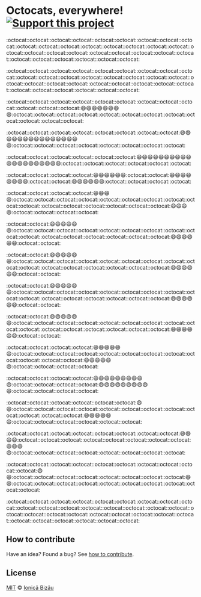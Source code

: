# Octocats, everywhere! [![Support this project][donate-now]][paypal-donations]

:octocat::octocat::octocat::octocat::octocat::octocat::octocat::octocat::octocat::octocat::octocat::octocat::octocat::octocat::octocat::octocat::octocat::octocat::octocat::octocat::octocat::octocat::octocat::octocat::octocat::octocat::octocat::octocat::octocat::octocat::octocat::octocat:

:octocat::octocat::octocat::octocat::octocat::octocat::octocat::octocat::octocat::octocat::octocat::octocat::octocat::octocat::octocat::octocat::octocat::octocat::octocat::octocat::octocat::octocat::octocat::octocat::octocat::octocat::octocat::octocat::octocat::octocat::octocat::octocat:

:octocat::octocat::octocat::octocat::octocat::octocat::octocat::octocat::octocat::octocat::octocat::octocat::smile::smile::smile::smile::smile::smile::smile::smile::octocat::octocat::octocat::octocat::octocat::octocat::octocat::octocat::octocat::octocat::octocat::octocat:

:octocat::octocat::octocat::octocat::octocat::octocat::octocat::octocat::smile::smile::smile::smile::smile::smile::smile::smile::smile::smile::smile::smile::smile::smile::smile::smile::octocat::octocat::octocat::octocat::octocat::octocat::octocat::octocat:

:octocat::octocat::octocat::octocat::octocat::octocat::smile::smile::smile::smile::smile::smile::smile::smile::smile::smile::smile::smile::smile::smile::smile::smile::smile::smile::smile::smile::octocat::octocat::octocat::octocat::octocat::octocat:

:octocat::octocat::octocat::octocat::smile::smile::smile::smile::smile::smile::octocat::octocat::smile::smile::smile::smile::smile::smile::smile::smile::octocat::octocat::smile::smile::smile::smile::smile::smile::octocat::octocat::octocat::octocat:

:octocat::octocat::octocat::octocat::smile::smile::smile::smile::octocat::octocat::octocat::octocat::octocat::octocat::octocat::octocat::octocat::octocat::octocat::octocat::octocat::octocat::octocat::octocat::smile::smile::smile::smile::octocat::octocat::octocat::octocat:

:octocat::octocat::smile::smile::smile::smile::smile::smile::octocat::octocat::octocat::octocat::octocat::octocat::octocat::octocat::octocat::octocat::octocat::octocat::octocat::octocat::octocat::octocat::smile::smile::smile::smile::smile::smile::octocat::octocat:

:octocat::octocat::smile::smile::smile::smile::smile::smile::octocat::octocat::octocat::octocat::octocat::octocat::octocat::octocat::octocat::octocat::octocat::octocat::octocat::octocat::octocat::octocat::smile::smile::smile::smile::smile::smile::octocat::octocat:

:octocat::octocat::smile::smile::smile::smile::smile::smile::octocat::octocat::octocat::octocat::octocat::octocat::octocat::octocat::octocat::octocat::octocat::octocat::octocat::octocat::octocat::octocat::smile::smile::smile::smile::smile::smile::octocat::octocat:

:octocat::octocat::smile::smile::smile::smile::smile::smile::octocat::octocat::octocat::octocat::octocat::octocat::octocat::octocat::octocat::octocat::octocat::octocat::octocat::octocat::octocat::octocat::smile::smile::smile::smile::smile::smile::octocat::octocat:

:octocat::octocat::octocat::octocat::smile::smile::smile::smile::smile::smile::octocat::octocat::octocat::octocat::octocat::octocat::octocat::octocat::octocat::octocat::octocat::octocat::smile::smile::smile::smile::smile::smile::octocat::octocat::octocat::octocat:

:octocat::octocat::octocat::octocat::smile::smile::smile::smile::smile::smile::smile::smile::smile::smile::octocat::octocat::octocat::octocat::smile::smile::smile::smile::smile::smile::smile::smile::smile::smile::octocat::octocat::octocat::octocat:

:octocat::octocat::octocat::octocat::octocat::octocat::smile::smile::octocat::octocat::octocat::octocat::octocat::octocat::octocat::octocat::octocat::octocat::octocat::octocat::smile::smile::smile::smile::smile::smile::octocat::octocat::octocat::octocat::octocat::octocat:

:octocat::octocat::octocat::octocat::octocat::octocat::octocat::octocat::smile::smile::smile::smile::octocat::octocat::octocat::octocat::octocat::octocat::octocat::octocat::smile::smile::smile::smile::octocat::octocat::octocat::octocat::octocat::octocat::octocat::octocat:

:octocat::octocat::octocat::octocat::octocat::octocat::octocat::octocat::octocat::octocat::smile::smile::octocat::octocat::octocat::octocat::octocat::octocat::octocat::octocat::smile::smile::octocat::octocat::octocat::octocat::octocat::octocat::octocat::octocat::octocat::octocat:

:octocat::octocat::octocat::octocat::octocat::octocat::octocat::octocat::octocat::octocat::octocat::octocat::octocat::octocat::octocat::octocat::octocat::octocat::octocat::octocat::octocat::octocat::octocat::octocat::octocat::octocat::octocat::octocat::octocat::octocat::octocat::octocat:

## How to contribute
Have an idea? Found a bug? See [how to contribute][contributing].

## License

[MIT][license] © [Ionică Bizău][website]

[paypal-donations]: https://www.paypal.com/cgi-bin/webscr?cmd=_s-xclick&hosted_button_id=RVXDDLKKLQRJW
[donate-now]: http://i.imgur.com/6cMbHOC.png

[license]: http://showalicense.com/?fullname=Ionic%C4%83%20Biz%C4%83u%20%3Cbizauionica%40gmail.com%3E%20(http%3A%2F%2Fionicabizau.net)&year=2014#license-mit
[website]: http://ionicabizau.net
[contributing]: /CONTRIBUTING.md
[docs]: /DOCUMENTATION.md
